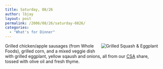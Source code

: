 ```yaml
---
title: Saturday, 08/26
author: lbjay
layout: post
permalink: /2006/08/26/saturday-0826/
categories:
  - "What's for Dinner"
---
```

<abbr class="unapi-id" title=""><!-- &nbsp; --></abbr> 

<img alt="Grilled Squash &#038; Eggplant" id="image15" title="Grilled Squash &#038; Eggplant" style="float: right; margin-left: 10px; margin-bottom: 5px" src="http://www.f00die.com/wp-content/uploads/2006/08/p1010019.thumbnail.JPG" />Grilled chicken/apple sausages (from Whole Foods), grilled corn, and a mixed veggie dish with grilled eggplant, yellow sqaush and onions, all from our [CSA][1] share, tossed with olive oil and fresh thyme.

 [1]: http://busafarm.com "Busa Farm"
